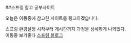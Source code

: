 ##스프링 참고 공부사이트

오늘은 이동증에 참고한 사이트를 링크하겠습니다.

스프링 환경설정 시작부터 게시판까지 과정을 상세하게 나와있다.<br>
이동중 보기좋다
[스프링 블로그](http://addio3305.tistory.com/category/Spring?page=2)
